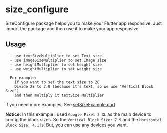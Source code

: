 # size_configure
SizeConfigure package helps you to make your Flutter app responsive.
Just import the package and then use it to make your app responsive.

## Usage

```
  - use textSizeMultiplier to set Text size
  - use imageSizeMultiplier to set Image size
  - use heightMultiplier to set height size
  - use weightMultiplier to set weight size
  
  For example:
    If you want to set the text size to 28
    Divide 28 to 7.9 (because it's text, so we use 'Vertical Block Size')
    and then multiply it textSize Multiplier
```
if you need more examples, See [setSizeExample.dart](https://github.com/YRlp98/size_config_package/blob/master/example/setSizeExample.dart).


**Notice:** In this example I used `Google Pixel 3 XL` as the main device to config the block sizes. So the `Vertical Block Size: 7.9` and the `Horizontal Block Size: 4.1` is.
But, you can use any devices you want.